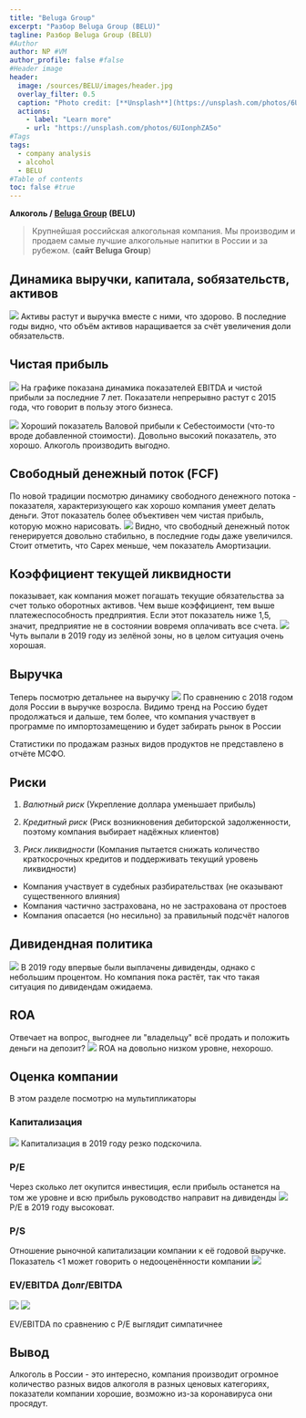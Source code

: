 ```yaml
---
title: "Beluga Group"
excerpt: "Разбор Beluga Group (BELU)"
tagline: Разбор Beluga Group (BELU)
#Author
author: NP #VM
author_profile: false #false
#Header image
header:
  image: /sources/BELU/images/header.jpg
  overlay_filter: 0.5
  caption: "Photo credit: [**Unsplash**](https://unsplash.com/photos/6UIonphZA5o)"
  actions:
    - label: "Learn more"
    - url: "https://unsplash.com/photos/6UIonphZA5o"
#Tags
tags:
  - company analysis
  - alcohol
  - BELU
#Table of contents
toc: false #true
---
```


**Алкоголь / [Beluga Group](https://belugagroup.ru) (BELU)**

> Крупнейшая российская алкогольная компания.
Мы производим и продаем самые лучшие алкогольные напитки в России и за рубежом. (**сайт Beluga Group**)

## Динамика выручки, капитала, sобязательств, активов

![](../sources/BELU/images/assets.png)
Активы растут и выручка вместе с ними, что здорово. 
В последние годы видно, что объём активов наращивается за счёт увеличения доли обязательств. 

## Чистая прибыль
![](../sources/BELU/images/net_profit.png)
На графике показана динамика показателей EBITDA и чистой прибыли за последние 7 лет. 
Показатели непрерывно растут с 2015 года, что говорит в пользу этого бизнеса.

![](../sources/BELU/images/revenue_cost_price.png)
Хороший показатель Валовой прибыли к Себестоимости (что-то вроде добавленной стоимости).
Довольно высокий показатель, это хорошо. Алкоголь производить выгодно.

## Свободный денежный поток (FCF)
По новой традиции посмотрю динамику свободного денежного потока - показателя, характеризующего как хорошо компания умеет делать деньги.
Этот показатель более объективен чем чистая прибыль, которую можно нарисовать.
![](../sources/BELU/images/fcf.png)
Видно, что свободный денежный поток генерируется довольно стабильно, в последние годы даже увеличился.
Стоит отметить, что Capex меньше, чем показатель Амортизации.

## Коэффициент текущей ликвидности
показывает, как компания может погашать текущие обязательства за счет только оборотных активов.
Чем выше коэффициент, тем выше платежеспособность предприятия. Если этот показатель ниже 1,5, значит, предприятие не в состоянии вовремя оплачивать все счета.
![](../sources/BELU/images/liquid.png)
Чуть выпали в 2019 году из зелёной зоны, но в целом ситуация очень хорошая.

## Выручка
Теперь посмотрю детальнее на выручку
![](../sources/HIMC/images/revenue_export.png)
По сравнению с 2018 годом доля России в выручке возросла.
Видимо тренд на Россию будет продолжаться и дальше, тем более, что компания участвует в программе по импортозамещению и будет забирать рынок в России

Статистики по продажам разных видов продуктов не представлено в отчёте МСФО.

## Риски
1. *Валютный риск* 
    (Укрепление доллара уменьшает прибыль)
    
1. *Кредитный риск*
    (Риск возникновения дебиторской задолженности, поэтому компания выбирает надёжных клиентов)
    
1. *Риск ликвидности*
    (Компания пытается снижать количество краткосрочных кредитов и поддерживать текущий уровень ликвидности)
    
* Компания участвует в судебных разбирательствах (не оказывают существенного влияния)
* Компания частично застрахована, но не застрахована от простоев
* Компания опасается (но несильно) за правильный подсчёт налогов

## Дивидендная политика
![](../sources/BELU/images/dividend_share_percent.png)
В 2019 году впервые были выплачены дивиденды, однако с небольшим процентом.
Но компания пока растёт, так что такая ситуация по дивидендам ожидаема.

## ROA
Отвечает на вопрос, выгоднее ли "владельцу" всё продать и положить деньги на депозит?
![](../sources/BELU/images/ROA.png)
ROA на довольно низком уровне, нехорошо.

## Оценка компании
В этом разделе посмотрю на мультипликаторы

### Капитализация
![](../sources/BELU/images/capitalization.png)
Капитализация в 2019 году резко подскочила.

### P/E
Через сколько лет окупится инвестиция, если прибыль останется на том же уровне и всю прибыль руководство направит на дивиденды
![](../sources/BELU/images/PE.png)
P/E в 2019 году высоковат.

### P/S
Отношение рыночной капитализации компании к её годовой выручке. 
Показатель <1 может говорить о недооценённости компании
![](../sources/BELU/images/PS.png)

### EV/EBITDA Долг/EBITDA
![](../sources/BELU/images/EV_EBITDA.png)
![](../sources/BELU/images/Debt_EBITDA.png)

EV/EBITDA по сравнению с P/E выглядит симпатичнее

<!-- ## [Планы](https://www.himprom.com/presscentr/news/11636/) на будущее

1. В 2019 построили единственное в РФ производство реагента для нейтрализации стоков процесса золотодобычи и водоподготовки
1. Реализуется (до 2022) создание нового производства пероксида водорода по антрахиноновой технологии мощностью 50 тысяч тонн в год
1. Несколько проектов по оптимизации затрат -->

## Вывод
Алкоголь в России - это интересно, компания производит огромное количество разных видов алкоголя в разных ценовых категориях, 
показатели компании хорошие, возможно из-за коронавируса они просядут. 